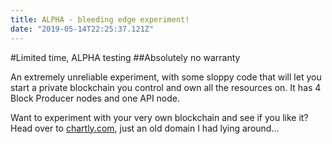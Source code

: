 ```yaml
---
title: ALPHA - bleeding edge experiment!
date: "2019-05-14T22:25:37.121Z"
---
```


#Limited time, ALPHA testing
##Absolutely no warranty

An extremely unreliable experiment, with some sloppy code that will let you start a private blockchain you control and own all the resources on. It has 4 Block Producer nodes and one API node.

Want to experiment with your very own blockchain and see if you like it?
Head over to <a href="http://chartly.com">chartly.com</a>, just an old domain I had lying around...

